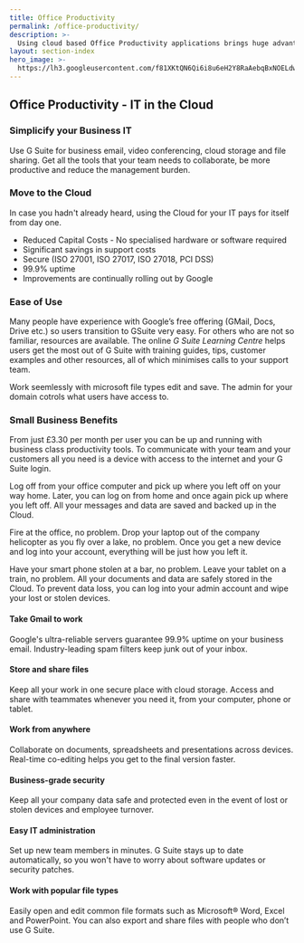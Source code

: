 ```yaml
---
title: Office Productivity
permalink: /office-productivity/
description: >-
  Using cloud based Office Productivity applications brings huge advantages to the way you work and reduces the management costs
layout: section-index
hero_image: >-
  https://lh3.googleusercontent.com/f81XKtQN6Qi6i8u6eH2Y8RaAebqBxNOELdwRmq1B7LWbT4SNnGPUXtKJDP-Ktrk7ORoUCon6zpIMThfYLz0=w1200-h500-c-rj-e30#.jpg
---
```


## Office Productivity - IT in the Cloud

### Simplicify your Business IT
Use G Suite for business email, video conferencing, cloud storage and file sharing. Get all the tools that your team needs to collaborate, be more productive and reduce the management burden.

### Move to the Cloud
In case you hadn't already heard, using the Cloud for your IT pays for itself from day one.
* Reduced Capital Costs - No specialised hardware or software required
* Significant savings in support costs
* Secure (ISO 27001, ISO 27017, ISO 27018, PCI DSS)
* 99.9% uptime
* Improvements are continually rolling out by Google

### Ease of Use
Many people have experience with Google’s free offering (GMail, Docs, Drive etc.) so users transition to GSuite very easy. For others who are not so familiar, resources are available. The online *G Suite Learning Centre* helps users get the most out of G Suite with training guides, tips, customer examples and other resources, all of which minimises calls to your support team. 

Work seemlessly with microsoft file types edit and save.
The admin for your domain cotrols what users have access to.

### Small Business Benefits

From just £3.30 per month per user you can be up and running with business class productivity tools. To communicate with your team and your customers all you need is a device with access to the internet and your G Suite login. 

Log off from your office computer and pick up where you left off on your way home. Later, you can log on from home and once again pick up where you left off. All your messages and data are saved and backed up in the Cloud. 

Fire at the office, no problem. Drop your laptop out of the company helicopter as you fly over a lake, no problem. Once you get a new device and log into your account, everything will be just how you left it. 

Have your smart phone stolen at a bar, no problem. Leave your tablet on a train, no problem. All your documents and data are safely stored in the Cloud. To prevent data loss, you can log into your admin account and wipe your lost or stolen devices. 

#### Take Gmail to work
Google's ultra-reliable servers guarantee 99.9% uptime on your business email. Industry-leading spam filters keep junk out of your inbox.

#### Store and share files
Keep all your work in one secure place with cloud storage. Access and share with teammates whenever you need it, from your computer, phone or tablet.

#### Work from anywhere
Collaborate on documents, spreadsheets and presentations across devices. Real-time co-editing helps you get to the final version faster.

#### Business-grade security
Keep all your company data safe and protected even in the event of lost or stolen devices and employee turnover.

#### Easy IT administration
Set up new team members in minutes. G Suite stays up to date automatically, so you won't have to worry about software updates or security patches.

#### Work with popular file types
Easily open and edit common file formats such as Microsoft® Word, Excel and PowerPoint. You can also export and share files with people who don’t use G Suite.